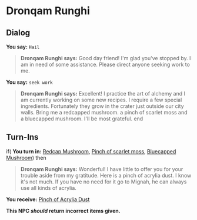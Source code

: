 # Dronqam Runghi
## Dialog

**You say:** `Hail`



>**Dronqam Runghi says:** Good day friend! I'm glad you've stopped by. I am in need of some assistance. Please direct anyone seeking work to me.

**You say:** `seek work`



>**Dronqam Runghi says:** Excellent! I practice the art of alchemy and I am currently working on some new recipes. I require a few special ingredients. Fortunately they grow in the crater just outside our city walls. Bring me a  redcapped mushroom. a pinch of scarlet moss and a bluecapped mushroom. I'll be most grateful.
end

## Turn-Ins



if( **You turn in:** [Redcap Mushroom](/item/3446), [Pinch of scarlet moss](/item/3447), [Bluecapped Mushroom](/item/3448)) then


>**Dronqam Runghi says:** Wonderful! I have little to offer you for your trouble aside from my gratitude. Here is a pinch of acrylia dust. I know it's not much. If you have no need for it go to Mignah, he can always use all kinds of acrylia.


 **You receive:**  [Pinch of Acrylia Dust](/item/3449) 

**This NPC *should* return incorrect items given.**
